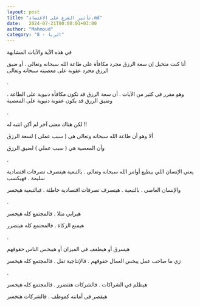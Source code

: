 ```yaml
---
layout: post
title: "تأثير الشرع على الاقتصاد.md"
date:   2024-07-21T00:00:01+03:00
author: "Mahmoud"
category: "8 - الربا"
---
```

في هذه الآية والآيات المشابهة

أنا كنت متخيل إن سعة الرزق مجرد مكافأة على طاعة الله
سبحانه وتعالى . أو ضيق الرزق مجرد عقوبة على معصيته سبحانه وتعالى

.

وهو مقرر في كثير من الآيات . أن سعة الرزق قد تكون مكافأة
دنيوية على الطاعة . وضيق الرزق قد يكون عقوبة دنيوية على المعصية

.

لكن هناك معنى آخر لم أكن انتبه له !!

ألا وهو أن طاعة الله سبحانه وتعالى هي ( سبب عملي ) لسعة
الرزق

وأن المعصية هي ( سبب عملي ) لضيق الرزق

.

يعني الإنسان اللي بيطيع أوامر الله سبحانه وتعالى .
بالتبعية هيتصرف تصرفات اقتصادية سليمة . فهيكسب

والإنسان العاصي . بالتبعية . هيتصرف تصرفات اقتصادية
خاطئة . فبالتبعية هيخسر

.

هيرابي مثلا . فالمجتمع كله هيخسر

هيمنع الزكاة . فالمجتمع كله هيتضرر

.

هيسرق أو هيطفف في الميزان أو هيبخس الناس حقوقهم

زي ما صاحب عمل يبخس العمال حقوقهم . فالإنتاجية تقل .
فالمجتمع كله هيخسر

.

هيظلم في الشراكات . فالشركات هتتضرر . فالمجتمع كله
هيخسر

هيقصر في أمانته كموظف . فالشركات هتخسر
